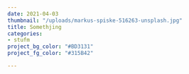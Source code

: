 ```yaml
---
date: 2021-04-03
thumbnail: "/uploads/markus-spiske-516263-unsplash.jpg"
title: Somethjing
categories:
- stufm
project_bg_color: "#BD3131"
project_fg_color: "#315B42"

---
```

